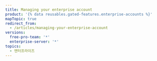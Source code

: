 ```yaml
---
title: Managing your enterprise account
product: '{% data reusables.gated-features.enterprise-accounts %}'
mapTopic: true
redirect_from:
  - /articles/managing-your-enterprise-account
versions:
  free-pro-team: '*'
  enterprise-server: '*'
topics:
  - 엔터프라이즈
---
```


